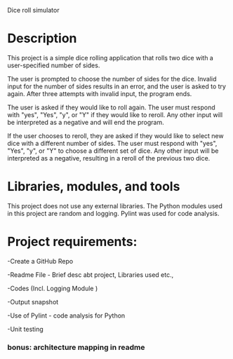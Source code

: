 Dice roll simulator

# Description

This project is a simple dice rolling application that rolls two dice with a user-specified number of sides. 

The user is prompted to choose the number of sides for the dice. Invalid input for the number of sides results in an error, and the user is asked to try again. After three attempts with invalid input, the program ends.

The user is asked if they would like to roll again. The user must respond with "yes", "Yes", "y", or "Y" if they would like to reroll. Any other input will be interpreted as a negative and will end the program.

If the user chooses to reroll, they are asked if they would like to select new dice with a different number of sides. The user must respond with "yes", "Yes", "y", or "Y" to choose a different set of dice. Any other input will be interpreted as a negative, resulting in a reroll of the previous two dice.

# Libraries, modules, and tools

This project does not use any external libraries. The Python modules used in this project are random and logging. Pylint was used for code analysis.

# Project requirements:
-Create a GitHub Repo

-Readme File - Brief desc abt project, Libraries used etc.,

-Codes (Incl. Logging Module )

-Output snapshot

-Use of Pylint - code analysis for Python

-Unit testing

### bonus: architecture mapping in readme
